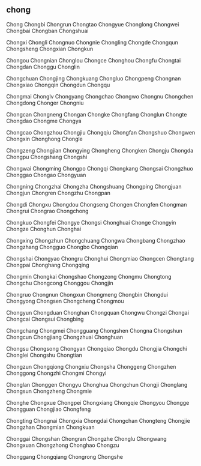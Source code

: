 chong
---

Chong Chongbi Chongrun Chongtao Chongyue Chonglong Chongwei Chongbai Chongban Chongshuai

Chongxi Chongli Chongnuo Chongnie Chongling Chongde Chongqun Chongsheng Chongxian Chongkun

Chongou Chongnian Chonglou Chongce Chonghou Chongfu Chongtai Chongdan Chonggu Chonglin

Chongchuan Chongjing Chongkuang Chongluo Chongpeng Chongnan Chongxiao Chongqin Chongdun Chongqu

Chongmai Chonglv Chongyang Chongchao Chongwo Chongnu Chongchen Chongdong Chonger Chongniu

Chongcan Chongneng Chongan Chongke Chongfang Chonglun Chongte Chongdao Chongme Chongya

Chongcao Chongzhou Chongjiu Chongqiu Chongfan Chongshuo Chongwen Chongxin Chonghong Chongle

Chongzeng Chongjian Chongying Chongheng Chongken Chongju Chongda Chongpu Chongshang Chongshi

Chongwai Chongming Chongpo Chongqi Chongkang Chongsai Chongzhuo Chonggao Chongao Chongyuan

Chongning Chongzhai Chongzha Chongshuang Chongping Chongjuan Chongjun Chongren Chongzhu Chongpan

Chongdi Chongxu Chongdou Chongseng Chongen Chongfen Chongman Chongrui Chongrao Chongchong

Chongkuo Chongfei Chongye Chongsi Chonghuai Chonge Chongyin Chongze Chonghun Chonghai

Chongxing Chongzhun Chongchuang Chongwa Chongbang Chongzhao Chongzhang Chongguo Chongbo   Chongqian

Chongshai Chongyao Chongru Chonghui Chongmiao Chongcen Chongtang Chongpai Chonghang Chongqing

Chongmin Chongkai Chongshao Chongzong Chongmu Chongtong Chongchu Chongcong Chonggou Chongjin

Chongruo Chongnun Chongxun Chongmeng Chongbin Chongdui Chongyong Chongsen Chongcheng Chongmou

Chongyun Chongduan Chonghan Chongquan Chongwu Chongzi Chongai Chongcai Chongsui Chongbing

Chongchang Chongmei Chongguang Chongshen Chongna Chongshun Chongcun Chongjiang Chongzhuai Chonghuan

Chongsu Chongsong Chongyan Chongqiao Chongdu Chongjia Chongchi Chonglei Chongshu Chongtian

Chongzun Chongqiong Chongxiu Chongsha Chonggeng Chongzhen Chonggong Chongzhi Chongmi Chongyi

Chonglan Chonggen Chongyu Chonghua Chongchun Chongji Chonglang Chongsun Chongzheng Chongmie

Chonghe Chongxue Chongpei Chongxiang Chongqie Chongyou Chongge Chongguan Chongjiao Chongfeng

Chongting Chongnai Chongxia Chongdai Chongchan Chongteng Chongjie Chongzhan Chongmian Chongkuan

Chonggai Chongshan Chongran Chongzhe Chonglu Chongwang Chongxuan Chongzhong Chonghao Chongzu

Chonggang Chongqiang Chongrong Chongshe 